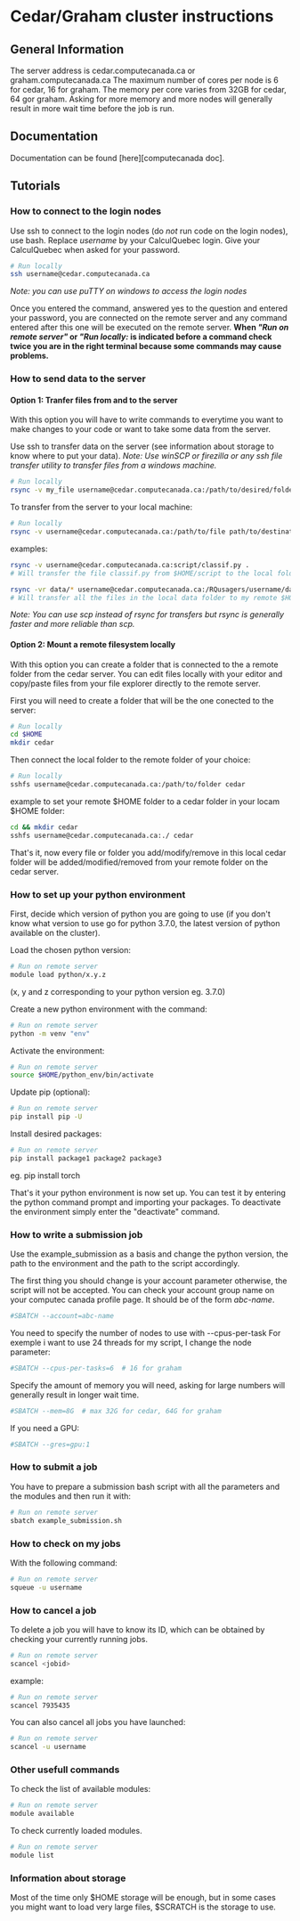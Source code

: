 # Cedar/Graham cluster instructions

## General Information

The server address is cedar.computecanada.ca or graham.computecanada.ca
The maximum number of cores per node is 6 for cedar, 16 for graham.
The memory per core varies from 32GB for cedar, 64 gor graham.
Asking for more memory and more nodes will generally result in more wait time before the job is run.

## Documentation

Documentation can be found [here][computecanada doc].

## Tutorials

### How to connect to the login nodes

Use ssh to connect to the login nodes (do *not* run code on the login nodes), use bash.
Replace _username_ by your CalculQuebec login. Give your CalculQuebec when asked for your password.
```bash
# Run locally
ssh username@cedar.computecanada.ca
```
_Note: you can use puTTY on windows to access the login nodes_

Once you entered the command, answered yes to the question and entered your password, you are connected on the remote server and any command entered after this one will be executed on the remote server.
**When _"Run on remote server"_ or _"Run locally:_ is indicated before a command check twice you are in the right terminal because some commands may cause problems.**

### How to send data to the server

#### Option 1: Tranfer files from and to the server

With this option you will have to write commands to everytime you want to make changes to your code or want to take some data from the server.

Use ssh to transfer data on the server (see information about storage to know where to put your data).
_Note: Use winSCP or firezilla or any ssh file transfer utility to transfer files from a windows machine._
```bash
# Run locally
rsync -v my_file username@cedar.computecanada.ca:/path/to/desired/folder/
```

To transfer from the server to your local machine:
```bash
# Run locally
rsync -v username@cedar.computecanada.ca:/path/to/file path/to/destination/folder/
```

examples:
```bash
rsync -v username@cedar.computecanada.ca:script/classif.py .
# Will transfer the file classif.py from $HOME/script to the local folder.

rsync -vr data/* username@cedar.computecanada.ca:/RQusagers/username/data/
# Will transfer all the files in the local data folder to my remote $HOME/data folder
```

_Note: You can use scp instead of rsync for transfers but rsync is generally faster and more reliable than scp._

#### Option 2: Mount a remote filesystem locally

With this option you can create a folder that is connected to the a remote folder from the cedar server. You can edit files locally with your editor and copy/paste files from your file explorer directly to the remote server.

First you will need to create a folder that will be the one conected to the server:
```bash
# Run locally
cd $HOME
mkdir cedar
```

Then connect the local folder to the remote folder of your choice:
```bash
# Run locally
sshfs username@cedar.computecanada.ca:/path/to/folder cedar
```

example to set your remote $HOME folder to a cedar folder in your locam $HOME folder:
```bash
cd && mkdir cedar
sshfs username@cedar.computecanada.ca:./ cedar
```

That's it, now every file or folder you add/modify/remove in this local cedar folder will be added/modified/removed from your remote folder on the cedar server.

### How to set up your python environment

First, decide which version of python you are going to use (if you don't know what version to use go for python 3.7.0, the latest version of python available on the cluster).

Load the chosen python version:
```bash
# Run on remote server
module load python/x.y.z
```
(x, y and z corresponding to your python version eg. 3.7.0)

Create a new python environment with the command:

```bash
# Run on remote server
python -m venv "env"
```

Activate the environment:

```bash
# Run on remote server
source $HOME/python_env/bin/activate
```

Update pip (optional):
```bash
# Run on remote server
pip install pip -U
```

Install desired packages:

```bash
# Run on remote server
pip install package1 package2 package3
```
eg. pip install torch

That's it your python environment is now set up. You can test it by entering the python command prompt and importing your packages. To deactivate the environment simply enter the "deactivate" command.

### How to write a submission job

Use the example_submission as a basis and change the python version, the path to the environment and the path to the script accordingly.

The first thing you should change is your account parameter otherwise, the script will not be accepted. You can check your account group name on your computec canada profile page. It should be of the form _abc-name_.
```bash
#SBATCH --account=abc-name
```

You need to specify the number of nodes to use with --cpus-per-task
For exemple i want to use 24 threads for my script, I change the node parameter:
```bash
#SBATCH --cpus-per-tasks=6  # 16 for graham
```

Specify the amount of memory you will need, asking for large numbers will generally result in longer wait time.
```bash
#SBATCH --mem=8G  # max 32G for cedar, 64G for graham
```

If you need a GPU:
```bash
#SBATCH --gres=gpu:1
```

### How to submit a job

You have to prepare a submission bash script with all the parameters and the modules and then run it with:

```bash
# Run on remote server
sbatch example_submission.sh
```

### How to check on my jobs

With the following command:
```bash
# Run on remote server
squeue -u username
```

### How to cancel a job

To delete a job you will have to know its ID, which can be obtained by checking your currently running jobs.

```bash
# Run on remote server
scancel <jobid>
```

example:
```bash
# Run on remote server
scancel 7935435
```

You can also cancel all jobs you have launched:
```bash
# Run on remote server
scancel -u username
```

### Other usefull commands

To check the list of available modules:
```bash
# Run on remote server
module available
```

To check currently loaded modules.
```bash
# Run on remote server
module list
```

### Information about storage

Most of the time only $HOME storage will be enough, but in some cases you might want to load very large files, $SCRATCH is the storage to use.

[cedar doc]: https://docs.computecanada.ca/wiki/
